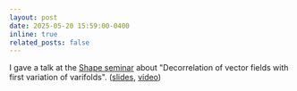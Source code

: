 ```yaml
---
layout: post
date: 2025-05-20 15:59:00-0400
inline: true
related_posts: false
---
```


I gave a talk at the [Shape seminar](https://shape-analysis.github.io/) about "Decorrelation of vector fields with first variation of varifolds". ([slides](https://rayanemouhli.github.io/assets/pdf/shape_seminar_talk.pdf), [video](https://www.youtube.com/watch?v=5bU_OOkXbFA&))
